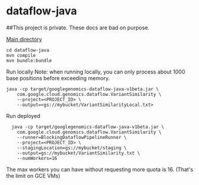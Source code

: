 dataflow-java
=============

##This project is private. These docs are bad on purpose. 

[Main directory](/src/main/java/com/google/cloud/genomics/dataflow)

```
cd dataflow-java
mvn compile
mvn bundle:bundle
```

Run locally
Note: when running locally, you can only process about 1000 base positions before exceeding memory.

```
java -cp target/googlegenomics-dataflow-java-v1beta.jar \
    com.google.cloud.genomics.dataflow.VariantSimilarity \
    --project=<PROJECT_ID> \
    --output=<gs://mybucket/VariantSimilarityLocal.txt>
``` 
    
Run deployed

```
  java -cp target/googlegenomics-dataflow-java-v1beta.jar \
    com.google.cloud.genomics.dataflow.VariantSimilarity \
    --runner=BlockingDataflowPipelineRunner \
    --project=<PROJECT_ID> \
    --stagingLocation=gs://mybucket/staging \
    --output=gs://mybucket/VariantSimilarity.txt \
    --numWorkers=16
```    

The max workers you can have without requesting more quota is 16. (That's the limit on GCE VMs)
